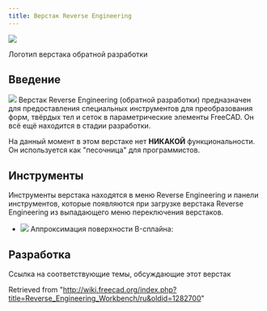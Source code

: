 ```yaml
---
title: Верстак Reverse Engineering
---
```


![](/images/Workbench_Reverse_Engineering.svg)

Логотип верстака обратной разработки

## Введение

![](/images/Workbench_Reverse_Engineering.svg) Верстак Reverse Engineering (обратной разработки) предназначен для предоставления специальных инструментов для преобразования форм, твёрдых тел и сеток в параметрические элементы FreeCAD. Он всё ещё находится в стадии разработки.

На данный момент в этом верстаке нет **НИКАКОЙ** функциональности. Он используется как "песочница" для программистов.

## Инструменты

Инструменты верстака находятся в меню Reverse Engineering и панели инструментов, которые появляются при загрузке верстака Reverse Engineering из выпадающего меню переключения верстаков.

- ![](/images/FitSurface.svg) Аппроксимация поверхности B-сплайна:

## Разработка

Ссылка на соответствующие темы, обсуждающие этот верстак

Retrieved from "<http://wiki.freecad.org/index.php?title=Reverse_Engineering_Workbench/ru&oldid=1282700>"
